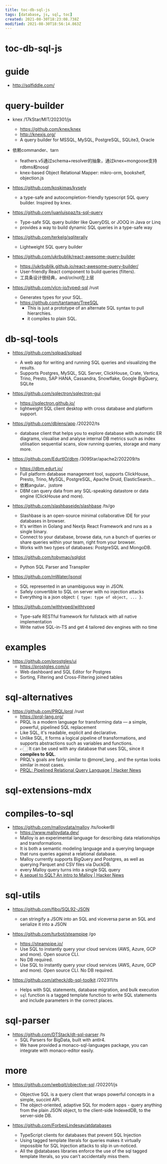 ```yaml
---
title: toc-db-sql-js
tags: [database, js, sql, toc]
created: 2021-08-30T18:23:08.738Z
modified: 2021-08-30T18:56:14.863Z
---
```


# toc-db-sql-js

# guide

- http://sqlfiddle.com/
# query-builder
- knex /17kStar/MIT/202301/js
  - https://github.com/knex/knex
  - http://knexjs.org/
  - A query builder for MSSQL, MySQL, PostgreSQL, SQLite3, Oracle
- 依赖commander、tarn
  - feathers.v5通过schema+resolver的抽象，通过knex+mongoose支持rdbms和nosql
  - knex-based Object Relational Mapper: mikro-orm, bookshelf, objection.js

- https://github.com/koskimas/kysely
  - a type-safe and autocompletion-friendly typescript SQL query builder. Inspired by knex. 

- https://github.com/juanluispaz/ts-sql-query
  - Type-safe SQL query builder like QueryDSL or JOOQ in Java or Linq 
  - provides a way to build dynamic SQL queries in a type-safe way

- https://github.com/terkelg/sqliterally
  - Lightweight SQL query builder

- https://github.com/ukrbublik/react-awesome-query-builder
  - https://ukrbublik.github.io/react-awesome-query-builder/
  - User-friendly React component to build queries (filters).
  - 工具条设计很经典，and/or/not在上层

- https://github.com/vlcn-io/typed-sql /rust
  - Generates types for your SQL.
  - https://github.com/tantaman/TreeSQL
    - This is just a prototype of an alternate SQL syntax to pull hierarchies.
    - it compiles to plain SQL.
# db-sql-tools
- https://github.com/sqlpad/sqlpad
  - A web app for writing and running SQL queries and visualizing the results. 
  - Supports Postgres, MySQL, SQL Server, ClickHouse, Crate, Vertica, Trino, Presto, SAP HANA, Cassandra, Snowflake, Google BigQuery, SQLite

- https://github.com/sqlectron/sqlectron-gui
  - https://sqlectron.github.io/
  - lightweight SQL client desktop with cross database and platform support.

- https://github.com/dblens/app /202202/ts
  - database client that helps you to explore database with automatic ER diagrams, visualise and analyse internal DB metrics such as index utilisation sequential scans, slow running queries, storage and many more.

- https://github.com/EdurtIO/dbm /309Star/apache2/202209/ts
  - https://dbm.edurt.io/
  - Full platform database management tool, supports ClickHouse, Presto, Trino, MySQL, PostgreSQL, Apache Druid, ElasticSearch...
  - 依赖angular、jsstore
  - DBM can query data from any SQL-speaking datastore or data engine (ClickHouse and more).

- https://github.com/slashbaseide/slashbase /ts/go
  - Slashbase is an open-source minimal collaborative IDE for your databases in browser.
  - It's written in Golang and Nextjs React Framework and runs as a single binary.
  - Connect to your database, browse data, run a bunch of queries or share queries within your team, right from your browser. 
  - Works with two types of databases: PostgreSQL and MongoDB.

- https://github.com/tobymao/sqlglot
  - Python SQL Parser and Transpiler

- https://github.com/mWater/jsonql
  - SQL represented in an unambiguous way in JSON.
  - Safely convertible to SQL on server with no injection attacks
  - Everything is a json object: `{ type: type of object, ... }`.

- https://github.com/withtyped/withtyped
  - Type-safe RESTful framework for fullstack with all native implementation
  - Write native SQL-in-TS and get 4 tailored dev engines with no time
# examples
- https://github.com/prostgles/ui
  - https://prostgles.com/ui
  - Web dashboard and SQL Editor for Postgres
  - Sorting, Filtering and Cross-Filtering joined tables
# sql-alternatives
- https://github.com/PRQL/prql /rust
  - https://prql-lang.org/
  - PRQL is a modern language for transforming data — a simple, powerful, pipelined SQL replacement
  - Like SQL, it's readable, explicit and declarative. 
  - Unlike SQL, it forms a logical pipeline of transformations, and supports abstractions such as variables and functions. 
  - 👉🏻 It can be used with any database that uses SQL, since it **compiles to SQL**.
  - PRQL's goals are fairly similar to @morel_lang , and the syntax looks similar in most cases.
  - [PRQL: Pipelined Relational Query Language | Hacker News](https://news.ycombinator.com/item?id=36866861)
# sql-extensions-mdx

# compiles-to-sql

- https://github.com/malloydata/malloy /ts/lookerBI
  - https://www.malloydata.dev/
  - Malloy is an experimental language for describing data relationships and transformations.
  - It is both a semantic modeling language and a querying language that runs queries against a relational database. 
  - Malloy currently supports BigQuery and Postgres, as well as querying Parquet and CSV files via DuckDB.
  - every Malloy query turns into a single SQL query
  - [A sequel to SQL? An intro to Malloy | Hacker News](https://news.ycombinator.com/item?id=32738874)
# sql-utils
- https://github.com/fibo/SQL92-JSON
  - can stringify a JSON into an SQL and viceversa parse an SQL and serialize it into a JSON

- https://github.com/turbot/steampipe /go
  - https://steampipe.io/
  - Use SQL to instantly query your cloud services (AWS, Azure, GCP and more). Open source CLI. 
  - No DB required.
  - Use SQL to instantly query your cloud services (AWS, Azure, GCP and more). Open source CLI. No DB required.

- https://github.com/atheck/db-sql-toolkit /202311/ts
  - Helps with SQL statements, database migration, and bulk execution
  - `sql` function is a tagged template function to write SQL statements and include parameters in the correct places.
# sql-parser
- https://github.com/DTStack/dt-sql-parser /ts
  - SQL Parsers for BigData, built with antlr4.
  - We have provided a monaco-sql-languages package, you can integrate with monaco-editor easily.
# more
- https://github.com/webqit/objective-sql /202201/js
  - Objective SQL is a query client that wraps powerful concepts in a simple, succint API.
  - The object-oriented, adaptive SQL for modern apps - query anything from the plain JSON object, to the client-side IndexedDB, to the server-side DB.

- https://github.com/ForbesLindesay/atdatabases
  - TypeScript clients for databases that prevent SQL Injection
  - Using tagged template literals for queries makes it virtually impossible for SQL Injection attacks to slip in un-noticed.
  - All the @databases libraries enforce the use of the sql tagged template literals, so you can't accidentally miss them.
